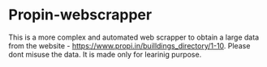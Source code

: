 # Propin-webscrapper
This is a more complex and automated web scrapper to obtain a large data from the website - https://www.propi.in/builldings_directory/1-10.
Please dont misuse the data.
It is made only for learinig purpose.
